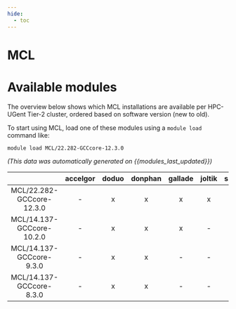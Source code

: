 ```yaml
---
hide:
  - toc
---
```


MCL
===

# Available modules


The overview below shows which MCL installations are available per HPC-UGent Tier-2 cluster, ordered based on software version (new to old).

To start using MCL, load one of these modules using a `module load` command like:

```shell
module load MCL/22.282-GCCcore-12.3.0
```

*(This data was automatically generated on {{modules_last_updated}})*  

| |accelgor|doduo|donphan|gallade|joltik|shinx|skitty|
| :---: | :---: | :---: | :---: | :---: | :---: | :---: | :---: |
|MCL/22.282-GCCcore-12.3.0|-|x|x|x|x|x|x|
|MCL/14.137-GCCcore-10.2.0|-|x|x|x|-|-|-|
|MCL/14.137-GCCcore-9.3.0|-|x|x|-|-|-|-|
|MCL/14.137-GCCcore-8.3.0|-|x|x|-|-|-|-|
